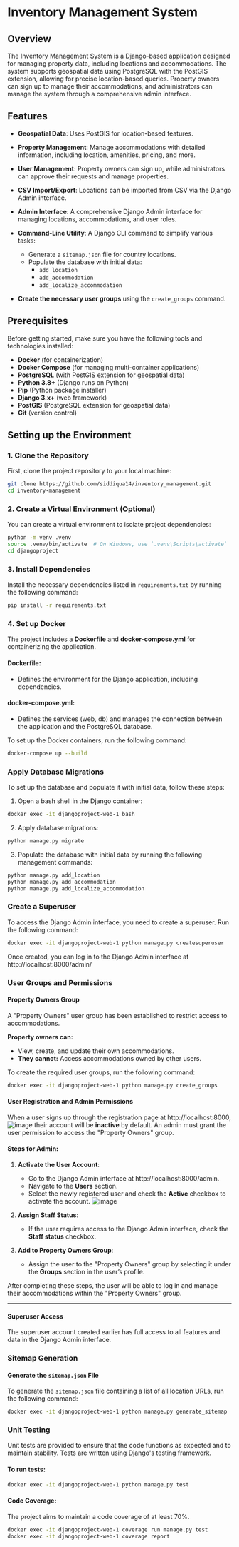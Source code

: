 # Inventory Management System

## Overview

The Inventory Management System is a Django-based application designed for managing property data, including locations and accommodations. The system supports geospatial data using PostgreSQL with the PostGIS extension, allowing for precise location-based queries. Property owners can sign up to manage their accommodations, and administrators can manage the system through a comprehensive admin interface.

## Features

- **Geospatial Data**: Uses PostGIS for location-based features.
- **Property Management**: Manage accommodations with detailed information, including location, amenities, pricing, and more.
- **User Management**: Property owners can sign up, while administrators can approve their requests and manage properties.
- **CSV Import/Export**: Locations can be imported from CSV via the Django Admin interface.
- **Admin Interface**: A comprehensive Django Admin interface for managing locations, accommodations, and user roles.
- **Command-Line Utility**: A Django CLI command to simplify various tasks:

  - Generate a `sitemap.json` file for country locations.
  - Populate the database with initial data:
    - `add_location`
    - `add_accommodation`
    - `add_localize_accommodation`

- **Create the necessary user groups** using the `create_groups` command.
## Prerequisites

Before getting started, make sure you have the following tools and technologies installed:

- **Docker** (for containerization)
- **Docker Compose** (for managing multi-container applications)
- **PostgreSQL** (with PostGIS extension for geospatial data)
- **Python 3.8+** (Django runs on Python)
- **Pip** (Python package installer)
- **Django 3.x+** (web framework)
- **PostGIS** (PostgreSQL extension for geospatial data)
- **Git** (version control)
## Setting up the Environment

### 1. Clone the Repository

First, clone the project repository to your local machine:

```bash
git clone https://github.com/siddiqua14/inventory_management.git
cd inventory-management
```
### 2. Create a Virtual Environment (Optional)
You can create a virtual environment to isolate project dependencies:

```bash
python -m venv .venv
source .venv/bin/activate  # On Windows, use `.venv\Scripts\activate`
cd djangoproject
```
### 3. Install Dependencies

Install the necessary dependencies listed in `requirements.txt` by running the following command:
```bash
pip install -r requirements.txt
```
### 4. Set up Docker


The project includes a **Dockerfile** and **docker-compose.yml** for containerizing the application.

#### Dockerfile:
- Defines the environment for the Django application, including dependencies.

#### docker-compose.yml:
- Defines the services (web, db) and manages the connection between the application and the PostgreSQL database.

To set up the Docker containers, run the following command:

```bash
docker-compose up --build
```
### Apply Database Migrations

To set up the database and populate it with initial data, follow these steps:

1. Open a bash shell in the Django container:
```bash
docker exec -it djangoproject-web-1 bash
```
2. Apply database migrations:

```bash
python manage.py migrate
```
3. Populate the database with initial data by running the following management commands:
```bash
python manage.py add_location
python manage.py add_accommodation
python manage.py add_localize_accommodation
``` 
### Create a Superuser

To access the Django Admin interface, you need to create a superuser. Run the following command:

```bash
docker exec -it djangoproject-web-1 python manage.py createsuperuser
```
Once created, you can log in to the Django Admin interface at http://localhost:8000/admin/

### User Groups and Permissions

#### Property Owners Group

A "Property Owners" user group has been established to restrict access to accommodations.

**Property owners can:**
- View, create, and update their own accommodations.
- **They cannot:** Access accommodations owned by other users.

To create the required user groups, run the following command:
```bash
docker exec -it djangoproject-web-1 python manage.py create_groups
```
#### User Registration and Admin Permissions
When a user signs up through the registration page at http://localhost:8000, 
![image](https://github.com/user-attachments/assets/015bb0a1-f66d-45bd-af5b-fcccafbbd872)
their account will be **inactive** by default. An admin must grant the user permission to access the "Property Owners" group.

#### Steps for Admin:
1. **Activate the User Account**:
   - Go to the Django Admin interface at http://localhost:8000/admin.
   - Navigate to the **Users** section.
   - Select the newly registered user and check the **Active** checkbox to activate the account.
![image](https://github.com/user-attachments/assets/015b64bb-0661-4105-9459-407e5a8ef0a1)

2. **Assign Staff Status**:
   - If the user requires access to the Django Admin interface, check the **Staff status** checkbox.

3. **Add to Property Owners Group**:
   - Assign the user to the "Property Owners" group by selecting it under the **Groups** section in the user’s profile.

After completing these steps, the user will be able to log in and manage their accommodations within the "Property Owners" group.

---

#### Superuser Access
The superuser account created earlier has full access to all features and data in the Django Admin interface.

### Sitemap Generation

#### Generate the `sitemap.json` File
To generate the `sitemap.json` file containing a list of all location URLs, run the following command:  
```bash
docker exec -it djangoproject-web-1 python manage.py generate_sitemap
```
### Unit Testing

Unit tests are provided to ensure that the code functions as expected and to maintain stability. Tests are written using Django's testing framework.

#### To run tests:
```bash
docker exec -it djangoproject-web-1 python manage.py test
```
#### Code Coverage:
The project aims to maintain a code coverage of at least 70%.
```bash
docker exec -it djangoproject-web-1 coverage run manage.py test
docker exec -it djangoproject-web-1 coverage report
```
